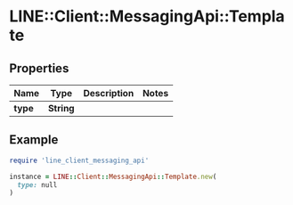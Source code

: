 # LINE::Client::MessagingApi::Template

## Properties

| Name | Type | Description | Notes |
| ---- | ---- | ----------- | ----- |
| **type** | **String** |  |  |

## Example

```ruby
require 'line_client_messaging_api'

instance = LINE::Client::MessagingApi::Template.new(
  type: null
)
```

